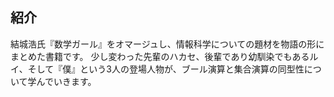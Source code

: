 ## 紹介

結城浩氏『数学ガール』をオマージュし、情報科学についての題材を物語の形にまとめた書籍です。
少し変わった先輩のハカセ、後輩であり幼馴染でもあるルイ、そして『僕』という3人の登場人物が、ブール演算と集合演算の同型性について学んでいきます。
